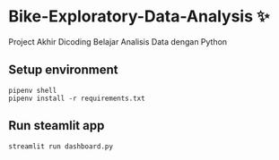 # Bike-Exploratory-Data-Analysis ✨

Project Akhir Dicoding Belajar Analisis Data dengan Python

## Setup environment

```
pipenv shell
pipenv install -r requirements.txt
```

## Run steamlit app

```
streamlit run dashboard.py
```
